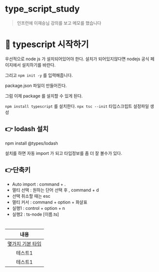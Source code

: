 # type_script_study

> 인프런에 이재승님 강의를 보고 메모를 했습니다

# 📌 typescript 시작하기

우선적으로 node js 가 설치되어있어야 한다.
설치가 되어있지않다면 nodejs 공식 페이지에서 설치하기를 바란다.

그리고 `npm init -y` 를 입력해줍니다.

package.json 파일이 만들어진다.

그럼 이제 package 를 설치할 수 있게 된다. 

`npm install typescript` 를 설치한다.
`npx tsc --init` 타입스크립트 설정파일 생성

## 👉 lodash 설치

npm install @types/lodash

설치를 하면 자동 import 가 되고 타입정보를 좀 더 잘 볼수가 있다.

## 👉단축키

- Auto import : command + .
- 멀티 선택 : 원하는 단어 선택 후 , command + d
- 선택 취소할 때는 esc
- 멀티 커서 : command + option + 화살표
- 실행1 : control + option + n
- 실행2 : ts-node [이름.ts]

# 

|내용|
|:------:|
|[몇가지 기본 타입](https://github.com/smilejakdu/type_script_study/blob/main/src/2.type_define/1.ts)|
|테스트1|테스트2|
|테스트1|테스트2|
